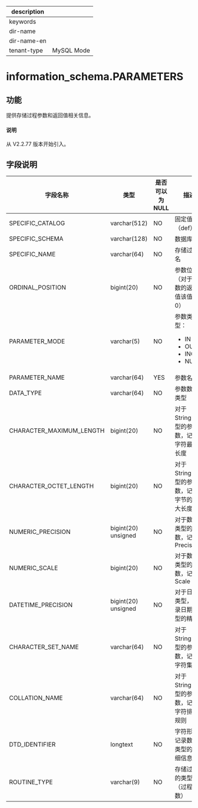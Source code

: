 |description||
|---|---|
|keywords||
|dir-name||
|dir-name-en||
|tenant-type|MySQL Mode|

# information_schema.PARAMETERS

## 功能

提供存储过程参数和返回值相关信息。

<main id="notice" type='explain'>
  <h4>说明</h4>
  <p>从 V2.2.77 版本开始引入。</p>
</main>

## 字段说明

| 字段名称 | 类型 | 是否可以为 NULL | 描述 |
| --- | --- | --- | --- |
| SPECIFIC_CATALOG | varchar(512) | NO | 固定值（def） |
| SPECIFIC_SCHEMA | varchar(128) | NO | 数据库名 |
| SPECIFIC_NAME | varchar(64) | NO | 存储过程名 |
| ORDINAL_POSITION | bigint(20) | NO | 参数位置（对于函数的返回值该值是 0） |
| PARAMETER_MODE | varchar(5) | NO | 参数类型：<ul><li>   IN</li><li>   OUT</li><li>   INOUT</li><li>    NULL</li></ul> |
| PARAMETER_NAME | varchar(64) | YES | 参数名 |
| DATA_TYPE | varchar(64) | NO | 参数数据类型 |
| CHARACTER_MAXIMUM_LENGTH | bigint(20) | NO | 对于 String 类型的参数，记录字符最大长度 |
| CHARACTER_OCTET_LENGTH | bigint(20) | NO | 对于 String 类型的参数，记录字节的最大长度 |
| NUMERIC_PRECISION | bigint(20) unsigned | NO | 对于数值类型的参数，记录 Precision |
| NUMERIC_SCALE | bigint(20) | NO | 对于数值类型的参数，记录 Scale |
| DATETIME_PRECISION | bigint(20) unsigned | NO | 对于日期类型，记录日期类型的精度 |
| CHARACTER_SET_NAME | varchar(64) | NO | 对于 String 类型的参数，记录字符集 |
| COLLATION_NAME | varchar(64) | NO | 对于 String 类型的参数，记录字符排序规则 |
| DTD_IDENTIFIER | longtext | NO | 字符形式记录数据类型的详细信息 |
| ROUTINE_TYPE | varchar(9) | NO | 存储过程的类型（过程/函数） |

